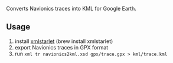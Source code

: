 Converts Navionics traces into KML for Google Earth.

## Usage

1. install [xmlstarlet][xmlstar] (brew install xmlstarlet)
2. export Navionics traces in GPX format
3. run `xml tr navionics2kml.xsd gpx/trace.gpx > kml/trace.kml`

[xmlstar]: https://xmlstar.sourceforge.io/
